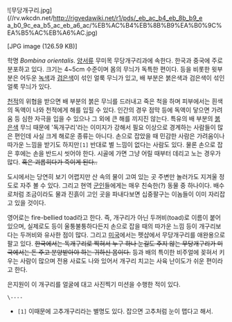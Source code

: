 ![무당개구리.jpg](//rv.wkcdn.net/http://rigvedawiki.net/r1/pds/_eb_ac_b4_eb_8b_b9_e
a_b0_9c_ea_b5_ac_eb_a6_ac/%EB%AC%B4%EB%8B%B9%EA%B0%9C%EA%B5%AC%EB%A6%AC.jpg)

[JPG image (126.59 KB)]

학명 _Bombina orientalis_. [양서류](%EC%96%91%EC%84%9C%EB%A5%98.md) 무미목 무당개구리과에
속한다. 한국과 중국에 주로 분포하고 있다. 크기는 4~5cm 수준이며 몸의 무늬가 독특한 편이다. 등을 비롯한 윗부분은 어두운
[녹색](%EB%85%B9%EC%83%89.md)과 [검은색](%EA%B2%80%EC%9D%80%EC%83%89.md)이 섞인
얼룩 무늬가 있고, 배 부분은 붉은색과 검은색이 섞인 얼룩 무늬가 있다.

[천적](%EC%B2%9C%EC%A0%81.md)의 위협을 받으면 배 부분의 붉은 무늬를 드러내고 죽은 척을 하며 피부에서는 흰색의
독액이 나와 천적에게 해를 입힐 수 있다. 인간의 경우 점막 등에 독액이 닿으면 가려움 등 심한 자극을 입을 수 있으나 그 외에 큰 해를
끼지진 않는다. 특유의 배 부분의 [붉은색](%EB%B6%89%EC%9D%80%EC%83%89.md) 무늬 때문에 '독개구리'라는
이미지가 강해서 필요 이상으로 경계하는 사람들이 많은 편인데 사실 크게 해로운 종류는 아니다. 손으로 잡았을 때 민감한 사람은 가려움이나
따가운 느낌을 받기도 하지만`[1]` 반대로 별 느낌이 없다는 사람도 있다. 물론 손으로 잡은 후에는 손을 반드시 씻어야 한다. 시골에 가면
그냥 어릴 때부터 데리고 노는 경우가 많다. <del>혹은 괴롭히다가 죽이게 된다..</del>

도시에서는 당연히 보기 어렵지만 산 속의 물이 고여 있는 곳 주변만 놀러가도 지겨울 정도로 자주 볼 수 있다. 그리고 현역
[군인](%EA%B5%B0%EC%9D%B8.md)들에게는 매우 친숙한(?) 동물 중 하나이다. 배수로처럼 조금이라도 물과 진흙이 고인
곳을 파내다보면 십중팔구는 이놈들이 이미 자리잡고 있을 것이다.

영어로는 fire-bellied toad라고 한다. 즉, 개구리가 아닌 두꺼비(toad)로 이름이 붙어 있으며, 실제로도 등이
울퉁불퉁하다든지 손으로 잡을 때의 따가운 느낌 등이 개구리보다는 두꺼비와 유사한 점이 많다. 그리고
[미국](%EB%AF%B8%EA%B5%AD.md)에서는 펫샵에서 무당개구리를 애완용으로 팔고 있다. <del>한국에서는 독개구리로
찍혀서 누구 하나 눈길도 주지 않는 무당개구리가 미국에서는 돈 주고 분양받아야 하는 귀하신 몸이다.</del> 등과 배의 특이한 비주얼에
꽂혀서 키우는 사람이 많으며 전용 사료도 나와 있어서 개구리 치고는 사육 난이도가 쉬운 편이라고 한다.

은지원이 이 개구리를 얼굴에 대고 사진찍기 미션을 수행한 적이 있다.

`\----`

  * `[1]` 이때문에 고추개구리라는 별명도 있다. 잡으면 고추처럼 눈이 맵다고 해서.

